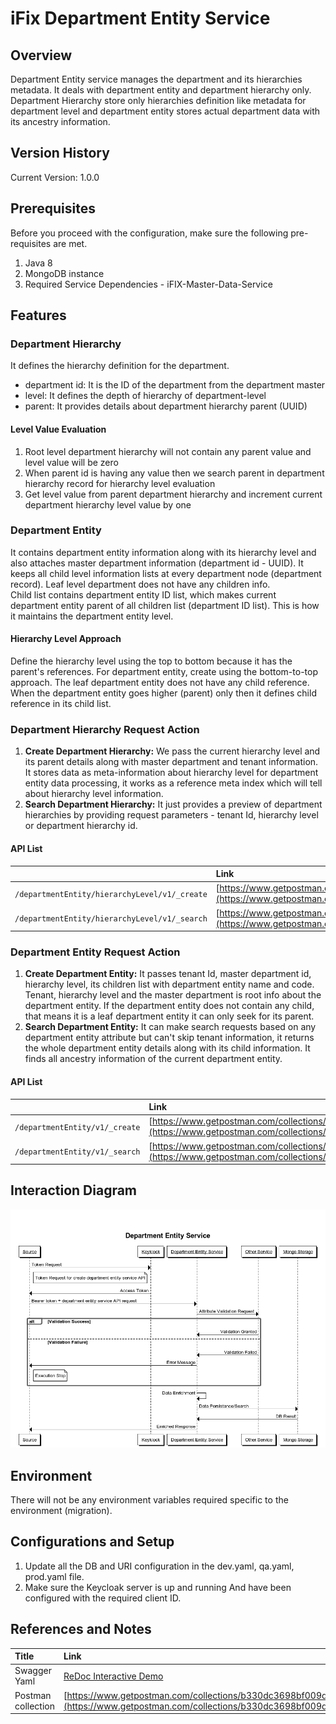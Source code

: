 # iFix Department Entity Service

## Overview

Department Entity service manages the department and its hierarchies metadata. It deals with department entity and department hierarchy only.  
Department Hierarchy store only hierarchies definition like metadata for department level and department entity stores actual department data with its ancestry information.

## Version History

Current Version: 1.0.0

## Prerequisites

Before you proceed with the configuration, make sure the following pre-requisites are met.

1. Java 8
2. MongoDB instance
3. Required Service Dependencies - iFIX-Master-Data-Service 

## Features

### Department Hierarchy

It defines the hierarchy definition for the department.

* department id: It is the ID of the department from the department master
* level: It defines the depth of hierarchy of department-level
* parent: It provides details about department hierarchy parent \(UUID\)

#### **Level Value Evaluation**

1. Root level department hierarchy will not contain any parent value and level value will be zero
2. When parent id is having any value then we search parent in department hierarchy record for hierarchy level evaluation
3. Get level value from parent department hierarchy and increment current department hierarchy level value by one

### Department Entity

It contains department entity information along with its hierarchy level and also attaches master department information \(department id - UUID\). It keeps all child level information lists at every department node \(department record\). Leaf level department does not have any children info.  
Child list contains department entity ID list, which makes current department entity parent of all children list \(department ID list\). This is how it maintains the department entity level.

#### Hierarchy Level Approach

Define the hierarchy level using the top to bottom because it has the parent's references. For department entity, create using the bottom-to-top approach. The leaf department entity does not have any child reference. When the department entity goes higher \(parent\) only then it defines child reference in its child list.

### Department Hierarchy Request Action

1. **Create Department Hierarchy:** We pass the current hierarchy level and its parent details along with master department and tenant information. It stores data as meta-information about hierarchy level for department entity data processing, it works as a reference meta index which will tell about hierarchy level information.
2. **Search Department Hierarchy:** It just provides a preview of department hierarchies by providing request parameters - tenant Id, hierarchy level or department hierarchy id.

#### **API List**

|  | **Link** |
| :--- | :--- |
|  `/departmentEntity/hierarchyLevel/v1/_create` | [https://www.getpostman.com/collections/b330dc3698bf009d2ef5](https://www.getpostman.com/collections/b330dc3698bf009d2ef5) |
|  `/departmentEntity/hierarchyLevel/v1/_search` | [https://www.getpostman.com/collections/b330dc3698bf009d2ef5](https://www.getpostman.com/collections/b330dc3698bf009d2ef5) |

### Department Entity Request Action

1. **Create Department Entity:** It passes tenant Id, master department id, hierarchy level, its children list with department entity name and code. Tenant, hierarchy level and the master department is root info about the department entity. If the department entity does not contain any child, that means it is a leaf department entity it can only seek for its parent.
2. **Search Department Entity:** It can make search requests based on any department entity attribute but can't skip tenant information, it returns the whole department entity details along with its child information. It finds all ancestry information of the current department entity.

#### **API List**

|  | **Link** |
| :--- | :--- |
|  `/departmentEntity/v1/_create` | [https://www.getpostman.com/collections/b330dc3698bf009d2ef5](https://www.getpostman.com/collections/b330dc3698bf009d2ef5) |
|  `/departmentEntity/v1/_search` | [https://www.getpostman.com/collections/b330dc3698bf009d2ef5](https://www.getpostman.com/collections/b330dc3698bf009d2ef5) |

## Interaction Diagram

![](../../../.gitbook/assets/image%20%2861%29.png)

## Environment

There will not be any environment variables required specific to the environment \(migration\).

## Configurations and Setup

1. Update all the DB and URI configuration in the dev.yaml, qa.yaml, prod.yaml file.
2. Make sure the Keycloak server is up and running And have been configured with the required client ID.

## References and Notes

| **Title** | **Link** |
| :--- | :--- |
| Swagger Yaml | [ReDoc Interactive Demo](https://redocly.github.io/redoc/?url=https://raw.githubusercontent.com/egovernments/iFix-Dev/develop/domain-services/ifix-department-entity-service/ifix-department-entity-service-1.0.0.yaml) |
| Postman collection | [https://www.getpostman.com/collections/b330dc3698bf009d2ef5](https://www.getpostman.com/collections/b330dc3698bf009d2ef5) |

